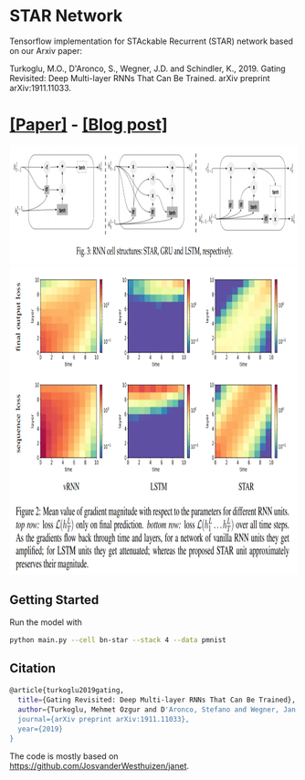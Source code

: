 # STAR Network
Tensorflow  implementation for STAckable Recurrent (STAR) network based on our Arxiv paper:

Turkoglu, M.O., D'Aronco, S., Wegner, J.D. and Schindler, K., 2019. Gating Revisited: Deep Multi-layer RNNs That Can Be Trained. arXiv preprint arXiv:1911.11033.

# [[Paper]](https://arxiv.org/abs/1911.11033)  - [[Blog post]](https://medium.com/p/2f01acdb73a7)


<img src="https://raw.githubusercontent.com/0zgur0/STAR_Network/master/imgs/cells.PNG" width="960" height="210">
<img src="https://raw.githubusercontent.com/0zgur0/STAR_Network/master/imgs/img_grad.PNG" width="960" height="540">

## Getting Started

Run the model with 
```bash
python main.py --cell bn-star --stack 4 --data pmnist
```

## Citation
```bash
@article{turkoglu2019gating,
  title={Gating Revisited: Deep Multi-layer RNNs That Can Be Trained},
  author={Turkoglu, Mehmet Ozgur and D'Aronco, Stefano and Wegner, Jan Dirk and Schindler, Konrad},
  journal={arXiv preprint arXiv:1911.11033},
  year={2019}
}
```

The code is mostly based on https://github.com/JosvanderWesthuizen/janet.

